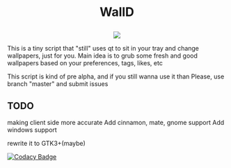 # <p align="center">WallD</p>
<p align="center">
  <img src="https://github.com/kz159/walld/raw/master/walld.png">
</p>
  
This is a tiny script that "still" uses qt to sit in your tray and change wallpapers, just for you.
Main idea is to grub some fresh and good wallpapers based on your preferences, tags, likes, etc

This script is kind of pre alpha, and if you still wanna use it than
Please, use branch "master" and submit issues

## TODO
making client side more accurate
Add cinnamon, mate, gnome support
Add windows support

rewrite it to GTK3+(maybe)

[![Codacy Badge](https://api.codacy.com/project/badge/Grade/a469dc0ce8c341cfa88866c908e7ea41)](https://www.codacy.com/app/loh/walld?utm_source=github.com&amp;utm_medium=referral&amp;utm_content=kz159/walld&amp;utm_campaign=Badge_Grade)

